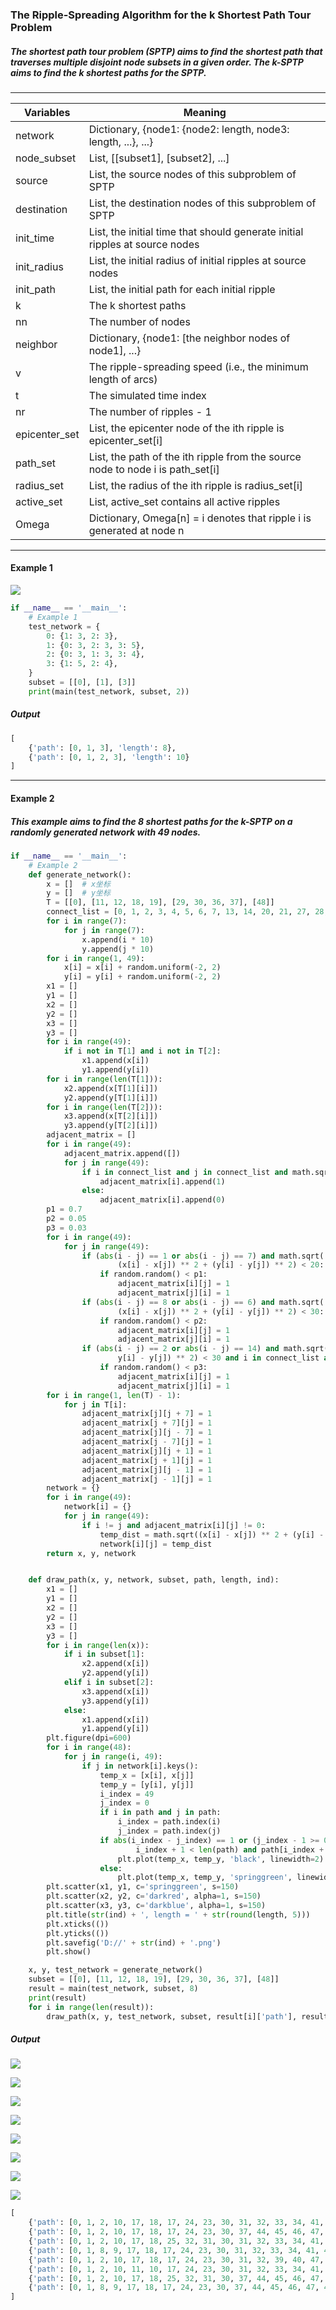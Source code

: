 ### The Ripple-Spreading Algorithm for the k Shortest Path Tour Problem

##### The shortest path tour problem (SPTP) aims to find the shortest path that traverses multiple disjoint node subsets in a given order. The *k*-SPTP aims to find the k shortest paths for the SPTP.

----

| Variables     | Meaning                                                      |
| ------------- | ------------------------------------------------------------ |
| network       | Dictionary, {node1: {node2: length, node3: length, ...}, ...} |
| node_subset   | List, [[subset1], [subset2], ...]                            |
| source        | List, the source nodes of this subproblem of SPTP            |
| destination   | List, the destination nodes of this subproblem of SPTP       |
| init_time     | List, the initial time that should generate initial ripples at source nodes |
| init_radius   | List, the initial radius of initial ripples at source nodes  |
| init_path     | List, the initial path for each initial ripple               |
| k             | The k shortest paths                                         |
| nn            | The number of nodes                                          |
| neighbor      | Dictionary, {node1: [the neighbor nodes of node1], ...}      |
| v             | The ripple-spreading speed (i.e., the minimum length of arcs) |
| t             | The simulated time index                                     |
| nr            | The number of ripples - 1                                    |
| epicenter_set | List, the epicenter node of the ith ripple is epicenter_set[i] |
| path_set      | List, the path of the ith ripple from the source node to node i is path_set[i] |
| radius_set    | List, the radius of the ith ripple is radius_set[i]          |
| active_set    | List, active_set contains all active ripples                 |
| Omega         | Dictionary, Omega[n] = i denotes that ripple i is generated at node n |

----

#### Example 1

![](https://github.com/Xavier-MaYiMing/The-ripple-spreading-algorithm-for-the-k-shortest-path-tour-problem/blob/main/k-SPTP%20example.png)

```python
if __name__ == '__main__':
    # Example 1
    test_network = {
        0: {1: 3, 2: 3},
        1: {0: 3, 2: 3, 3: 5},
        2: {0: 3, 1: 3, 3: 4},
        3: {1: 5, 2: 4},
    }
    subset = [[0], [1], [3]]
    print(main(test_network, subset, 2))
```

##### Output

```python
[
    {'path': [0, 1, 3], 'length': 8}, 
    {'path': [0, 1, 2, 3], 'length': 10}
]
```

---------

#### Example 2

##### This example aims to find the 8 shortest paths for the *k*-SPTP on a randomly generated network with 49 nodes. 

```python
if __name__ == '__main__':
    # Example 2
    def generate_network():
        x = []  # x坐标
        y = []  # y坐标
        T = [[0], [11, 12, 18, 19], [29, 30, 36, 37], [48]]
        connect_list = [0, 1, 2, 3, 4, 5, 6, 7, 13, 14, 20, 21, 27, 28, 34, 35, 41, 42, 43, 44, 45, 46, 47, 48, 49, 50]
        for i in range(7):
            for j in range(7):
                x.append(i * 10)
                y.append(j * 10)
        for i in range(1, 49):
            x[i] = x[i] + random.uniform(-2, 2)
            y[i] = y[i] + random.uniform(-2, 2)
        x1 = []
        y1 = []
        x2 = []
        y2 = []
        x3 = []
        y3 = []
        for i in range(49):
            if i not in T[1] and i not in T[2]:
                x1.append(x[i])
                y1.append(y[i])
        for i in range(len(T[1])):
            x2.append(x[T[1][i]])
            y2.append(y[T[1][i]])
        for i in range(len(T[2])):
            x3.append(x[T[2][i]])
            y3.append(y[T[2][i]])
        adjacent_matrix = []
        for i in range(49):
            adjacent_matrix.append([])
            for j in range(49):
                if i in connect_list and j in connect_list and math.sqrt((x[i] - x[j]) ** 2 + (y[i] - y[j]) ** 2) < 15:
                    adjacent_matrix[i].append(1)
                else:
                    adjacent_matrix[i].append(0)
        p1 = 0.7
        p2 = 0.05
        p3 = 0.03
        for i in range(49):
            for j in range(49):
                if (abs(i - j) == 1 or abs(i - j) == 7) and math.sqrt(
                        (x[i] - x[j]) ** 2 + (y[i] - y[j]) ** 2) < 20:  # 横或竖相连
                    if random.random() < p1:
                        adjacent_matrix[i][j] = 1
                        adjacent_matrix[j][i] = 1
                if (abs(i - j) == 8 or abs(i - j) == 6) and math.sqrt(
                        (x[i] - x[j]) ** 2 + (y[i] - y[j]) ** 2) < 30:  # 对角线相连
                    if random.random() < p2:
                        adjacent_matrix[i][j] = 1
                        adjacent_matrix[j][i] = 1
                if (abs(i - j) == 2 or abs(i - j) == 14) and math.sqrt((x[i] - x[j]) ** 2 + (
                        y[i] - y[j]) ** 2) < 30 and i in connect_list and j in connect_list:  # 两横线或两竖线相连
                    if random.random() < p3:
                        adjacent_matrix[i][j] = 1
                        adjacent_matrix[j][i] = 1
        for i in range(1, len(T) - 1):
            for j in T[i]:
                adjacent_matrix[j][j + 7] = 1
                adjacent_matrix[j + 7][j] = 1
                adjacent_matrix[j][j - 7] = 1
                adjacent_matrix[j - 7][j] = 1
                adjacent_matrix[j][j + 1] = 1
                adjacent_matrix[j + 1][j] = 1
                adjacent_matrix[j][j - 1] = 1
                adjacent_matrix[j - 1][j] = 1
        network = {}
        for i in range(49):
            network[i] = {}
            for j in range(49):
                if i != j and adjacent_matrix[i][j] != 0:
                    temp_dist = math.sqrt((x[i] - x[j]) ** 2 + (y[i] - y[j]) ** 2)
                    network[i][j] = temp_dist
        return x, y, network


    def draw_path(x, y, network, subset, path, length, ind):
        x1 = []
        y1 = []
        x2 = []
        y2 = []
        x3 = []
        y3 = []
        for i in range(len(x)):
            if i in subset[1]:
                x2.append(x[i])
                y2.append(y[i])
            elif i in subset[2]:
                x3.append(x[i])
                y3.append(y[i])
            else:
                x1.append(x[i])
                y1.append(y[i])
        plt.figure(dpi=600)
        for i in range(48):
            for j in range(i, 49):
                if j in network[i].keys():
                    temp_x = [x[i], x[j]]
                    temp_y = [y[i], y[j]]
                    i_index = 49
                    j_index = 0
                    if i in path and j in path:
                        i_index = path.index(i)
                        j_index = path.index(j)
                    if abs(i_index - j_index) == 1 or (j_index - 1 >= 0 and path[j_index - 1] == i) or (
                            i_index + 1 < len(path) and path[i_index + 1] == j):
                        plt.plot(temp_x, temp_y, 'black', linewidth=2)
                    else:
                        plt.plot(temp_x, temp_y, 'springgreen', linewidth=2)
        plt.scatter(x1, y1, c='springgreen', s=150)
        plt.scatter(x2, y2, c='darkred', alpha=1, s=150)
        plt.scatter(x3, y3, c='darkblue', alpha=1, s=150)
        plt.title(str(ind) + ', length = ' + str(round(length, 5)))
        plt.xticks(())
        plt.yticks(())
        plt.savefig('D://' + str(ind) + '.png')
        plt.show()

    x, y, test_network = generate_network()
    subset = [[0], [11, 12, 18, 19], [29, 30, 36, 37], [48]]
    result = main(test_network, subset, 8)
    print(result)
    for i in range(len(result)):
        draw_path(x, y, test_network, subset, result[i]['path'], result[i]['length'], i + 1)
```

##### Output

![](https://github.com/Xavier-MaYiMing/The-ripple-spreading-algorithm-for-the-k-shortest-path-tour-problem/blob/main/1.png)

![](https://github.com/Xavier-MaYiMing/The-ripple-spreading-algorithm-for-the-k-shortest-path-tour-problem/blob/main/2.png)

![](https://github.com/Xavier-MaYiMing/The-ripple-spreading-algorithm-for-the-k-shortest-path-tour-problem/blob/main/3.png)

![](https://github.com/Xavier-MaYiMing/The-ripple-spreading-algorithm-for-the-k-shortest-path-tour-problem/blob/main/4.png)

![](https://github.com/Xavier-MaYiMing/The-ripple-spreading-algorithm-for-the-k-shortest-path-tour-problem/blob/main/5.png)

![](https://github.com/Xavier-MaYiMing/The-ripple-spreading-algorithm-for-the-k-shortest-path-tour-problem/blob/main/6.png)

![](https://github.com/Xavier-MaYiMing/The-ripple-spreading-algorithm-for-the-k-shortest-path-tour-problem/blob/main/7.png)

![](https://github.com/Xavier-MaYiMing/The-ripple-spreading-algorithm-for-the-k-shortest-path-tour-problem/blob/main/8.png)

```python
[
    {'path': [0, 1, 2, 10, 17, 18, 17, 24, 23, 30, 31, 32, 33, 34, 41, 48], 'length': 150.1495608090849}, 
    {'path': [0, 1, 2, 10, 17, 18, 17, 24, 23, 30, 37, 44, 45, 46, 47, 48], 'length': 150.63572706262775}, 
    {'path': [0, 1, 2, 10, 17, 18, 25, 32, 31, 30, 31, 32, 33, 34, 41, 48], 'length': 151.2016145482568}, 
    {'path': [0, 1, 8, 9, 17, 18, 17, 24, 23, 30, 31, 32, 33, 34, 41, 48], 'length': 151.27653543201578}, 
    {'path': [0, 1, 2, 10, 17, 18, 17, 24, 23, 30, 31, 32, 39, 40, 47, 48], 'length': 151.29119265478346}, 
    {'path': [0, 1, 2, 10, 11, 10, 17, 24, 23, 30, 31, 32, 33, 34, 41, 48], 'length': 151.44287618906438}, 
    {'path': [0, 1, 2, 10, 17, 18, 25, 32, 31, 30, 37, 44, 45, 46, 47, 48], 'length': 151.68778080179965}, 
    {'path': [0, 1, 8, 9, 17, 18, 17, 24, 23, 30, 37, 44, 45, 46, 47, 48], 'length': 151.76270168555862}
]
```

